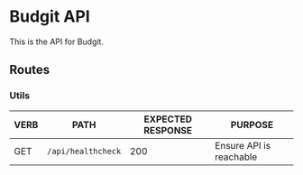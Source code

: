 # Budgit API

This is the API for Budgit.

## Routes

### Utils

VERB | PATH | EXPECTED RESPONSE | PURPOSE
-----|------|-------------------|--------
GET | `/api/healthcheck` | 200 | Ensure API is reachable
